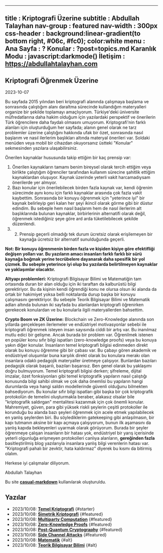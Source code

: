 ------------------------------------------------------------------
title      : Kriptografi Üzerine
subtitle   : Abdullah Talayhan
nav-group  : featured
nav-width  : 300px
css-header : background:linear-gradient(to bottom right, #06c, #fc0); color:white
menu       : 
   Ana Sayfa    : ?
   Konular : ?post=topics.md
   Karanlık Modu    : javascript:darkmode()
   İletişim   : https://abdullahtalayhan.com
------------------------------------------------------------------
<style comment="additional style">
span.post-tags{
    display: none;
    visibility: hidden;
}

a {
    font-weight: bold;
}

</style>

<div id="md-post">

## Kriptografi Öğrenmek Üzerine

<span class="post-date">2023-10-07</span>

Bu sayfada 2015 yılından beri kriptografi alanında çalışmaya başlama ve sonrasında çalıştığım alanı daraltma sürecinde kullandığım materyalleri organize bir şekilde toplamayı amaçlıyorum. Türkiye'deki üniversite müfredatlarına daha hakim olduğum için yazılardaki perspektif ve önerilerin Türk öğrencilere daha faydalı olmasını umuyorum. Kriptografi'nin farklı alanları için oluşturduğum her sayfada; alanın genel olarak ne tarz problemler üzerine çalıştığını hakkında ufak bir özet, sonrasında nasıl başlarım ve nasıl ilerlerim başlıkları altında materyal önerileri var. Soldaki menüden veya mobil bir cihazdan okuyorsanız üstteki "Konular" sekmesinden yazılara ulaşabilirsiniz.

Önerilen kaynaklar hususunda takip ettiğim bir kaç prensip var:

1. Önerilen kaynakların tamamı benim bireysel olarak tercih ettiğim veya birlikte çalıştığım öğrenciler tarafından kullanım sürecine şahitlik ettiğim kaynaklardan oluşuyor. Kaynak üzerinde yeterli vakit harcamadıysam önerilerde yer almıyor.
2. Bazı konular için önerilebilecek birden fazla kaynak var, kendi öğrenim sürecimde aynı konu için farklı kaynaklar arasında çok fazla vakit kaybettim. Sonrasında bir konuyu öğrenmek için "yeterince iyi" bir kaynak belirleyip geri kalan her şeyi ikincil olarak görme gibi bir düstur edindim. Bu sebeple hem nasıl başlarım hem de nasıl ilerlerim alt başlıklarında bulunan kaynaklar, birbirlerinin alternatifi olarak değil, öğrenmek istediğiniz şeye göre ard arda tüketilebilecek şekilde düzenlendi.  
3. 2. Prensip geçerli olmadığı tek durum ücretsiz olarak erişilemeyen bir kaynağa ücretsiz bir alternatif sunulduğunda geçerli.

**Not: Bir konuyu öğrenmenin birden fazla ve kişiden kişiye göre efektifliği değişen yolları var. Bu yazıların amacı insanları farklı farklı bir sürü kaynağa boğmak yerine tecrübelere dayanarak daha spesifik bir yol çizmek. Bu sebeple yeterince iyi olup bu yazılarda belirtilmeyen kaynaklar ve yaklaşımlar olacaktır.**

**Altyapı problemleri:** 
Kriptografi Bilgisayar Bilimi ve Matematiğin tam ortasında duran bir alan olduğu için iki taraftan da kalburüstü bilgi gerektiriyor. Bu da kişinin kendi öğrendiği konu ne olursa olsun iki alanda da ortak bir hakimiyet yoksa belli noktalarda durup başka bir konuyu çalışmasını gerektiriyor. Bu sebeple Teorik Bilgisayar Bilimi ve Matematik adları altında bulunan iki sayfada bu alanlardan kriptografi öğrenirken gerekecek konulardan ve bu konularla ilgili materyallerden bahsettim.

**Crypto Boom ve ZK Üzerine:** 
Blockchain ve Zero-Knowledge alanında son yıllarda gerçekleşen ilerlemeler ve endüstriyel motivasyonlar sebebi ile kriptografi öğrenmek isteyen insan sayısında ciddi bir artış var. Bu inanılmaz mutlu edici bir gelişme. Ancak burada bir problem var. Öğrenilmek istenen en popüler konu sıfır bilgi ispatları (zero-knowledge proofs) veya bu konuya yakın diğer konular. İnsanların temel kriptografi bilgisi edinmeden direkt olarak bu konuyu öğrenme gibi bir çabası var. Bu çabayı gören akademik ve endüstriyel oluşumlar buna karşılık direkt olarak bu konulara merakı olan insanlara odaklı pedagojik materyaller üretmeye çalışıyor. Bunlardan bazıları pedagojik olarak başarılı, bazıları başarısız. Ben genel olarak bu yaklaşımı doğru bulmuyorum. Temel kriptografi bilgisi derken; şifreleme, dijital imzalar, özet fonksiyonları gibi temel kriptografik yapıların nasıl çalıştığı konusunda bilgi sahibi olmak ve çok daha önemlisi bu yapıların hangi durumlarda veya hangi saldırı modellerinde güvenli olduğunu bilmekten bahsediyorum. Bu konular sıfır bilgi ispatları gibi başka bir çok kriptografik protokolün de temelini oluşturmakla beraber, alakasız olsalar bile "kriptografik saldırgan" mentalitesi kazanmak için çok önemli konular. Mahremiyet, güven, para gibi yüksek riskli şeylerin çeşitli protokoller ile korunduğu bu alanda bazı şeyleri öğrenmek için acele etmek yapılabilecek en yanlış şeylerden biri. Bu söylediklerim gatekeeping gibi anlaşılmasın, bir kapı tutmanın aksine bir kapı açmaya çalışıyorum, bunun ilk aşamasını da yanlış kapıda bekleyenleri uyarmak olarak görüyorum. Burada bir şeyler öğrenmeye çalışan insanların bir hatası yok, endüstriyel bir yarış içerisinde yeterli olgunluğa erişmeyen protokolleri canlıya alanların, **gereğinden fazla** basitleştirilmiş blog yazılarıyla insanlara yanlış bilgi verenlerin hatası var. "Kriptografi pahalı bir zevktir, hata kaldırmaz" diyerek bu kısmı da bitirmiş olalım.

Herkese iyi çalışmalar diliyorum.

Abdullah Talayhan


Bu site <a href="https://github.com/casualwriter/casual-markdown">casual-markdown</a> kullanılarak oluşturuldu.

## Yazılar

* 2023/10/08: [Temel Kriptografi](temel_kriptografi.md) {#starter}
* 2023/10/08: [Simetrik Kriptografi](simetrik.md) {#featured}
* 2023/10/08: [Multiparty Computation](mpc.md) {#featured}
* 2023/10/08: [Zero-Knowledge Proofs](zk.md) {#featured}
* 2023/10/08: [Post-Quantum Cryptography](post_quantum.md) {#featured}
* 2023/10/08: [Side Channel Attacks](side_channel.md) {#featured}
* 2023/10/08: [Matematik](matematik.md) {#alt}
* 2023/10/08: [Teorik Bilgisayar Bilimi](tcs.md) {#alt}




</div>